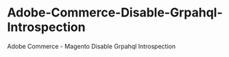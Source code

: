 # Adobe-Commerce-Disable-Grpahql-Introspection
Adobe Commerce - Magento Disable Grpahql Introspection
